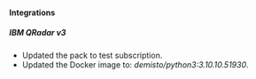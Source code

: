 
#### Integrations

##### IBM QRadar v3

- Updated the pack to test subscription.
- Updated the Docker image to: *demisto/python3:3.10.10.51930*.
